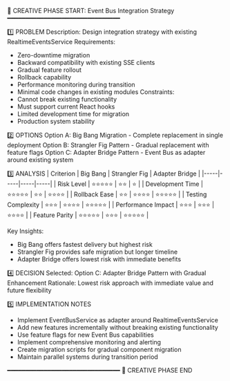 📌 CREATIVE PHASE START: Event Bus Integration Strategy
━━━━━━━━━━━━━━━━━━━━━━━━━━━━━━━

1️⃣ PROBLEM
Description: Design integration strategy with existing RealtimeEventsService
Requirements:

- Zero-downtime migration
- Backward compatibility with existing SSE clients
- Gradual feature rollout
- Rollback capability
- Performance monitoring during transition
- Minimal code changes in existing modules
  Constraints:
- Cannot break existing functionality
- Must support current React hooks
- Limited development time for migration
- Production system stability

2️⃣ OPTIONS
Option A: Big Bang Migration - Complete replacement in single deployment
Option B: Strangler Fig Pattern - Gradual replacement with feature flags
Option C: Adapter Bridge Pattern - Event Bus as adapter around existing system

3️⃣ ANALYSIS
| Criterion | Big Bang | Strangler Fig | Adapter Bridge |
|-----|-----|-----|-----|
| Risk Level | ⭐⭐⭐⭐⭐ | ⭐⭐ | ⭐ |
| Development Time | ⭐⭐⭐⭐⭐ | ⭐⭐ | ⭐⭐⭐⭐ |
| Rollback Ease | ⭐⭐ | ⭐⭐⭐⭐ | ⭐⭐⭐⭐⭐ |
| Testing Complexity | ⭐⭐⭐ | ⭐⭐⭐⭐ | ⭐⭐⭐⭐⭐ |
| Performance Impact | ⭐⭐⭐ | ⭐⭐⭐ | ⭐⭐⭐⭐ |
| Feature Parity | ⭐⭐⭐⭐⭐ | ⭐⭐⭐ | ⭐⭐⭐⭐⭐ |

Key Insights:

- Big Bang offers fastest delivery but highest risk
- Strangler Fig provides safe migration but longer timeline
- Adapter Bridge offers lowest risk with immediate benefits

4️⃣ DECISION
Selected: Option C: Adapter Bridge Pattern with Gradual Enhancement
Rationale: Lowest risk approach with immediate value and future flexibility

5️⃣ IMPLEMENTATION NOTES

- Implement EventBusService as adapter around RealtimeEventsService
- Add new features incrementally without breaking existing functionality
- Use feature flags for new Event Bus capabilities
- Implement comprehensive monitoring and alerting
- Create migration scripts for gradual component migration
- Maintain parallel systems during transition period

━━━━━━━━━━━━━━━━━━━━━━━━━━━━━━━
📌 CREATIVE PHASE END
